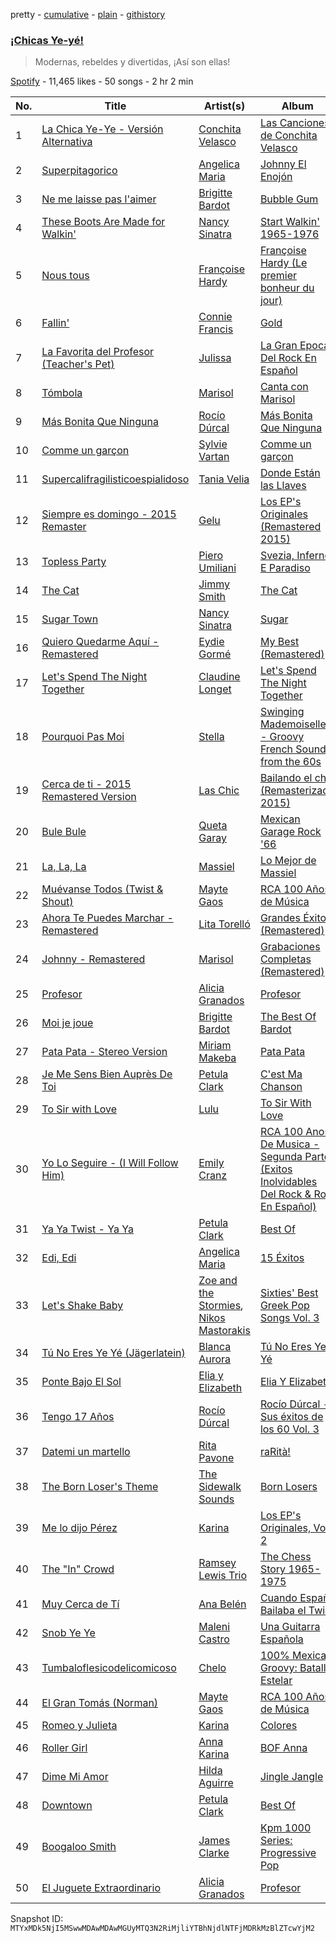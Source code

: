 pretty - [cumulative](/playlists/cumulative/37i9dQZF1DWUES7kJcgJ4x.md) - [plain](/playlists/plain/37i9dQZF1DWUES7kJcgJ4x) - [githistory](https://github.githistory.xyz/mackorone/spotify-playlist-archive/blob/main/playlists/plain/37i9dQZF1DWUES7kJcgJ4x)

### [¡Chicas Ye\-yé!](https://open.spotify.com/playlist/37i9dQZF1DWUES7kJcgJ4x)

> Modernas, rebeldes y divertidas, ¡Así son ellas!

[Spotify](https://open.spotify.com/user/spotify) - 11,465 likes - 50 songs - 2 hr 2 min

| No. | Title | Artist(s) | Album | Length |
|---|---|---|---|---|
| 1 | [La Chica Ye\-Ye \- Versión Alternativa](https://open.spotify.com/track/73ciS6g8B7ivsXzYjOmJof) | [Conchita Velasco](https://open.spotify.com/artist/2Z1vQhDJCOZ0KntvEqMuSG) | [Las Canciones de Conchita Velasco](https://open.spotify.com/album/4q8K70PR1SCgPghekt1zRa) | 2:22 |
| 2 | [Superpitagorico](https://open.spotify.com/track/0NeKyis005c9CMAbtw7L3i) | [Angelica Maria](https://open.spotify.com/artist/4mQmpDH2FfT9FjSnAJV3U1) | [Johnny El Enojón](https://open.spotify.com/album/2NBbu7clo6VmoRzP3sIdHO) | 1:36 |
| 3 | [Ne me laisse pas l'aimer](https://open.spotify.com/track/7eam8ssADNwOTEjkl8rsr4) | [Brigitte Bardot](https://open.spotify.com/artist/1q24xIsAD7JZuVkTLR9TJy) | [Bubble Gum](https://open.spotify.com/album/1Rvk3tavC4U97f1UObfsnb) | 1:57 |
| 4 | [These Boots Are Made for Walkin'](https://open.spotify.com/track/2HEgBBls7l0smWTxPx0MtZ) | [Nancy Sinatra](https://open.spotify.com/artist/3IZrrNonYELubLPJmqOci2) | [Start Walkin' 1965\-1976](https://open.spotify.com/album/1J3CtRxcG9Tkuw2xQ59NEk) | 2:46 |
| 5 | [Nous tous](https://open.spotify.com/track/3l7j6MfVs5gJ1ff09cxIay) | [Françoise Hardy](https://open.spotify.com/artist/7x3f7c0fBanNlQwpx1255g) | [Françoise Hardy \(Le premier bonheur du jour\)](https://open.spotify.com/album/3oz5l8VzwwnFxIQTuD6WdM) | 1:43 |
| 6 | [Fallin'](https://open.spotify.com/track/121oskeJBhi1OvqHqydCSf) | [Connie Francis](https://open.spotify.com/artist/3EY5DxGdy7x4GelivOjS2Q) | [Gold](https://open.spotify.com/album/5LzeNR0ssOIfaUpNQbthH9) | 2:13 |
| 7 | [La Favorita del Profesor \(Teacher's Pet\)](https://open.spotify.com/track/1kazUHPjrHaLk4gohVwdVQ) | [Julissa](https://open.spotify.com/artist/2fvqRv8T9zuxNqdKdEaKsT) | [La Gran Epoca Del Rock En Español](https://open.spotify.com/album/2Y6wv1hbC7B1vBg4GOdlOT) | 2:24 |
| 8 | [Tómbola](https://open.spotify.com/track/35lfDNjMbqNU54SVwsesn6) | [Marisol](https://open.spotify.com/artist/0sJaoFM0uFCOBE5Qcrhv7n) | [Canta con Marisol](https://open.spotify.com/album/0DqSFHn7l8lYqyAehQ2WGR) | 2:32 |
| 9 | [Más Bonita Que Ninguna](https://open.spotify.com/track/5xfYIP4HzT80lBrSoS2aQT) | [Rocío Dúrcal](https://open.spotify.com/artist/2uyweLa0mvPZH6eRzDddeB) | [Más Bonita Que Ninguna](https://open.spotify.com/album/4fEnuulMQMw7nPgt1X6DdK) | 2:55 |
| 10 | [Comme un garçon](https://open.spotify.com/track/5ofzziyodcinKtsUghFLHK) | [Sylvie Vartan](https://open.spotify.com/artist/3Zi9cVUyWeAFjxEHn3bCqZ) | [Comme un garçon](https://open.spotify.com/album/1fFyiprMSDBSNeExoiIuTH) | 3:16 |
| 11 | [Supercalifragilisticoespialidoso](https://open.spotify.com/track/2nsdIXWjz3oq7uK75aJldh) | [Tania Velia](https://open.spotify.com/artist/7JphpBGpfygziWKh2Wuu3G) | [Donde Están las Llaves](https://open.spotify.com/album/60BZH8eGyNMsjl3WvcZVYn) | 2:10 |
| 12 | [Siempre es domingo \- 2015 Remaster](https://open.spotify.com/track/0JyL6nklvYdBAxpfLmvZBp) | [Gelu](https://open.spotify.com/artist/2yjN5JRnodrl8NsktcIZ8A) | [Los EP's Originales \(Remastered 2015\)](https://open.spotify.com/album/1KmBro1fKa2NTUyuGqo3VS) | 2:02 |
| 13 | [Topless Party](https://open.spotify.com/track/7lCzY3lj586QbvglU8TCtU) | [Piero Umiliani](https://open.spotify.com/artist/5sD7Cf3SaTVcrg81GQi1Xk) | [Svezia, Inferno E Paradiso](https://open.spotify.com/album/5c2CBLkvafstLlKDfO2Q5a) | 3:04 |
| 14 | [The Cat](https://open.spotify.com/track/1AZ5G23Kcn9h5Awws5Ekf3) | [Jimmy Smith](https://open.spotify.com/artist/5GXruybcLmXPjR9rKKFyS6) | [The Cat](https://open.spotify.com/album/6CvGnsHhBjVvGKgmIkpLMs) | 3:24 |
| 15 | [Sugar Town](https://open.spotify.com/track/0AWN35e76cvPxAUms8SojX) | [Nancy Sinatra](https://open.spotify.com/artist/3IZrrNonYELubLPJmqOci2) | [Sugar](https://open.spotify.com/album/6rqIXGej4Zy1PZtU8J9gEC) | 2:26 |
| 16 | [Quiero Quedarme Aquí \- Remastered](https://open.spotify.com/track/1NV2n81StzrL8svv01aZaA) | [Eydie Gormé](https://open.spotify.com/artist/6HnHBbeScFiQKXt3sUQA3Z) | [My Best \(Remastered\)](https://open.spotify.com/album/4NmjPjTRWoQa33BLUyYPv5) | 2:18 |
| 17 | [Let's Spend The Night Together](https://open.spotify.com/track/46KY6zEdoMnjSh2DJqs20K) | [Claudine Longet](https://open.spotify.com/artist/7kQFwkR1mTWfGdtZfcvrZP) | [Let's Spend The Night Together](https://open.spotify.com/album/6soxHHJE1GM0BjqOv1N8lV) | 3:52 |
| 18 | [Pourquoi Pas Moi](https://open.spotify.com/track/4k1Ijlm5OZ3lQ46QsZg0DQ) | [Stella](https://open.spotify.com/artist/002oyMRzxTzEsBRLzACi8d) | [Swinging Mademoiselles \- Groovy French Sounds from the 60s](https://open.spotify.com/album/02JILwWQUcZ0MILSOIy6BO) | 2:53 |
| 19 | [Cerca de ti \- 2015 Remastered Version](https://open.spotify.com/track/3E03E8hqTwUBmkNcWqnC19) | [Las Chic](https://open.spotify.com/artist/17V3HR9eBXClxwY2oS0Foj) | [Bailando el chic \(Remasterizado 2015\)](https://open.spotify.com/album/3PoBHm7Eh5S0MAY42odJ3T) | 2:30 |
| 20 | [Bule Bule](https://open.spotify.com/track/7qTjlRierxmSVcdKDVAgya) | [Queta Garay](https://open.spotify.com/artist/62j60zX240zvCx8ZGfaqjg) | [Mexican Garage Rock '66](https://open.spotify.com/album/37QM0NcPwM0ROn1vG2gwSY) | 2:33 |
| 21 | [La, La, La](https://open.spotify.com/track/1ApXNkjfjxkSDoezO8Kh8g) | [Massiel](https://open.spotify.com/artist/7gAcNqHWOMnqnsTBjq7v0T) | [Lo Mejor de Massiel](https://open.spotify.com/album/44JyWGnSQObZVILBVQ4hnF) | 2:32 |
| 22 | [Muévanse Todos \(Twist & Shout\)](https://open.spotify.com/track/1SI9SfO4HvnROLWfw7KjFZ) | [Mayte Gaos](https://open.spotify.com/artist/2nWZrWrYWk8Y9gBtprx8Hb) | [RCA 100 Años de Música](https://open.spotify.com/album/5BbFGTn3ycNbdhVxL4etdm) | 1:58 |
| 23 | [Ahora Te Puedes Marchar \- Remastered](https://open.spotify.com/track/4xfF88HtFcohZYbuNUl2Ag) | [Lita Torelló](https://open.spotify.com/artist/220JuDukvxjcVJeEC1o3mx) | [Grandes Éxitos \(Remastered\)](https://open.spotify.com/album/6M4RDtWU6nyWwo2EG7aSkv) | 2:40 |
| 24 | [Johnny \- Remastered](https://open.spotify.com/track/5QUna8ZopPtdNbdVKfbo44) | [Marisol](https://open.spotify.com/artist/0sJaoFM0uFCOBE5Qcrhv7n) | [Grabaciones Completas \(Remastered\)](https://open.spotify.com/album/4FYwjdq1HA7SenIHj5gNdQ) | 2:12 |
| 25 | [Profesor](https://open.spotify.com/track/5JZSW0sHsLPoEPye1jQc4A) | [Alicia Granados](https://open.spotify.com/artist/4MdLsOw1fEglZyW9qkEaft) | [Profesor](https://open.spotify.com/album/1bqkkVj2oGYrp9832YeIfc) | 1:51 |
| 26 | [Moi je joue](https://open.spotify.com/track/3UodijH4fESPUiVz7t8TJC) | [Brigitte Bardot](https://open.spotify.com/artist/1q24xIsAD7JZuVkTLR9TJy) | [The Best Of Bardot](https://open.spotify.com/album/7zBRw7aeKzugZ5bkFtcSID) | 1:38 |
| 27 | [Pata Pata \- Stereo Version](https://open.spotify.com/track/1BLXxFPDL2BT37nHKD7KrA) | [Miriam Makeba](https://open.spotify.com/artist/18RkLKfeoUgZflWv9os25W) | [Pata Pata](https://open.spotify.com/album/4xPYddRQPYB5jbTB3e7tL5) | 3:00 |
| 28 | [Je Me Sens Bien Auprès De Toi](https://open.spotify.com/track/5vzRM8egqzJlRNe5U1cS09) | [Petula Clark](https://open.spotify.com/artist/6nKqt1nbSBEq3iUXD1Xgz8) | [C'est Ma Chanson](https://open.spotify.com/album/2IaUpJITUIyHRebMM2ANy1) | 2:24 |
| 29 | [To Sir with Love](https://open.spotify.com/track/0gBFr7N2D1GfhkXIIepIGG) | [Lulu](https://open.spotify.com/artist/0jYKX08u1XxmHrl5TdM2QZ) | [To Sir With Love](https://open.spotify.com/album/37J4FeONwmD1Gl3PzvZGv3) | 2:46 |
| 30 | [Yo Lo Seguire \- \(I Will Follow Him\)](https://open.spotify.com/track/2bSGIbnr1Mwg8tQlbDMKP3) | [Emily Cranz](https://open.spotify.com/artist/6Sqy9l1z22tjcNC9lqVDbt) | [RCA 100 Anos De Musica \- Segunda Parte \(Exitos Inolvidables Del Rock & Roll En Español\)](https://open.spotify.com/album/2e5up6v7vHRX4lFW2N43OK) | 2:32 |
| 31 | [Ya Ya Twist \- Ya Ya](https://open.spotify.com/track/6CBPkkXeYqTyngmRfdQR4C) | [Petula Clark](https://open.spotify.com/artist/6nKqt1nbSBEq3iUXD1Xgz8) | [Best Of](https://open.spotify.com/album/6hBP1ZDOKNjjaPODomhGmN) | 2:12 |
| 32 | [Edi, Edi](https://open.spotify.com/track/0a59DGdqkzBNuVYVpI5Mx7) | [Angelica Maria](https://open.spotify.com/artist/4mQmpDH2FfT9FjSnAJV3U1) | [15 Éxitos](https://open.spotify.com/album/7uPzKdcqvqwzibkvJHXL6z) | 2:27 |
| 33 | [Let's Shake Baby](https://open.spotify.com/track/4YxycWQkXTmhxFmlCzeVjg) | [Zoe and the Stormies](https://open.spotify.com/artist/13Ocf5aEBC9rxxx8zEiWf6), [Nikos Mastorakis](https://open.spotify.com/artist/5epd50kg8EHEdO4xIggASf) | [Sixties' Best Greek Pop Songs Vol\. 3](https://open.spotify.com/album/1aK1LgKJJ6lezxkF3eI7Ej) | 2:04 |
| 34 | [Tú No Eres Ye Yé \(Jägerlatein\)](https://open.spotify.com/track/1Za7ZDhPUshMp2MOTiFbKT) | [Blanca Aurora](https://open.spotify.com/artist/4PPSXsmdy7P9QBDuoBLJ7M) | [Tú No Eres Ye Yé](https://open.spotify.com/album/2DuHHwSXls32idFXEZkiI0) | 2:19 |
| 35 | [Ponte Bajo El Sol](https://open.spotify.com/track/0kgPPgFb0CVixXeBfpT2TG) | [Elia y Elizabeth](https://open.spotify.com/artist/6R6PqKFwzVPIePSH8BCKvf) | [Elia Y Elizabeth](https://open.spotify.com/album/45nLucXUnWdmEMbACW2FH0) | 2:05 |
| 36 | [Tengo 17 Años](https://open.spotify.com/track/7wjCpCNNu2VHt82SVeymVt) | [Rocío Dúrcal](https://open.spotify.com/artist/2uyweLa0mvPZH6eRzDddeB) | [Rocío Dúrcal \- Sus éxitos de los 60 Vol\. 3](https://open.spotify.com/album/6KxZoS6tQ3l0Kjs8Mfdkp3) | 3:00 |
| 37 | [Datemi un martello](https://open.spotify.com/track/3Zw6Chlu7EVxz55eQ6OX4G) | [Rita Pavone](https://open.spotify.com/artist/3xc8CD41vwsoBNkGXL3pS7) | [raRità!](https://open.spotify.com/album/2hBiHrGYrmQIsxwvBOwwFf) | 2:49 |
| 38 | [The Born Loser's Theme](https://open.spotify.com/track/2K89nNrayOqbAWDlTwxsd4) | [The Sidewalk Sounds](https://open.spotify.com/artist/4CV3N7gi2jJZJDZJP0ib60) | [Born Losers](https://open.spotify.com/album/2O0v7b7SRw2YH2vRjaLVKx) | 1:47 |
| 39 | [Me lo dijo Pérez](https://open.spotify.com/track/3ncN95x01VjT3FPm1ymMCc) | [Karina](https://open.spotify.com/artist/7kL7lbaqaHIUB3Ol5YU69a) | [Los EP's Originales, Vol\. 2](https://open.spotify.com/album/3BdHDRBRICbHKSx5d67PGR) | 2:11 |
| 40 | [The "In" Crowd](https://open.spotify.com/track/3ymNc1wfndQY0ZVVudSdTh) | [Ramsey Lewis Trio](https://open.spotify.com/artist/4jZOiPysIzYxbDcDEOZmhu) | [The Chess Story 1965\-1975](https://open.spotify.com/album/0ABa9KTBRl5kxBSkhitvRw) | 3:22 |
| 41 | [Muy Cerca de Tí](https://open.spotify.com/track/5f80txb4SYgEJtO6QTKS9l) | [Ana Belén](https://open.spotify.com/artist/4NOZW7dBOmBMMAG9EGQd4t) | [Cuando España Bailaba el Twist](https://open.spotify.com/album/1S1vdRlUTJVDMMNCEol9zU) | 2:32 |
| 42 | [Snob Ye Ye](https://open.spotify.com/track/4D3FBC7IY6BPfDS2ujBHuX) | [Maleni Castro](https://open.spotify.com/artist/4ANgotw3bp4zcRUsl6tbRt) | [Una Guitarra Española](https://open.spotify.com/album/2WfpqizNpjBpzLEwHboLjp) | 2:05 |
| 43 | [Tumbaloflesicodelicomicoso](https://open.spotify.com/track/1Ae5yrpad97frKpGWjRVVD) | [Chelo](https://open.spotify.com/artist/4IRgZYuKlqlD3BCEhb52ne) | [100% Mexican Groovy: Batalla Estelar](https://open.spotify.com/album/6hdSAnqtrTwNd8yzvlVmRr) | 2:46 |
| 44 | [El Gran Tomás \(Norman\)](https://open.spotify.com/track/6VCBvR4ciiZrvHgn7KbapE) | [Mayte Gaos](https://open.spotify.com/artist/2nWZrWrYWk8Y9gBtprx8Hb) | [RCA 100 Años de Música](https://open.spotify.com/album/5BbFGTn3ycNbdhVxL4etdm) | 2:16 |
| 45 | [Romeo y Julieta](https://open.spotify.com/track/5G16h0fFvNuQmwA6y78QM6) | [Karina](https://open.spotify.com/artist/7kL7lbaqaHIUB3Ol5YU69a) | [Colores](https://open.spotify.com/album/1Scgivd40jqSf5QybT3Itq) | 2:34 |
| 46 | [Roller Girl](https://open.spotify.com/track/7fxZpBlviGbIQ3MdWr2Nch) | [Anna Karina](https://open.spotify.com/artist/5Hdnj4ih6VtuvwwNFUAMEC) | [BOF Anna](https://open.spotify.com/album/7lamDMJGneBZtJBtfwas9v) | 2:23 |
| 47 | [Dime Mi Amor](https://open.spotify.com/track/0OntImjbj7R9nZcWx4CkDv) | [Hilda Aguirre](https://open.spotify.com/artist/3OSm0uwQm0s67bllaGW80E) | [Jingle Jangle](https://open.spotify.com/album/4VO4juUpEGOsIxEmRrkwOC) | 2:02 |
| 48 | [Downtown](https://open.spotify.com/track/4AK7JaKbg3LLVszqndBXOF) | [Petula Clark](https://open.spotify.com/artist/6nKqt1nbSBEq3iUXD1Xgz8) | [Best Of](https://open.spotify.com/album/6hBP1ZDOKNjjaPODomhGmN) | 3:05 |
| 49 | [Boogaloo Smith](https://open.spotify.com/track/69d3Gm32wJVEIjzR554yvM) | [James Clarke](https://open.spotify.com/artist/5ooAHetwsdFoL1RaRcfDXG) | [Kpm 1000 Series: Progressive Pop](https://open.spotify.com/album/7GVgvor1nx7BAu9XA1mvie) | 1:38 |
| 50 | [El Juguete Extraordinario](https://open.spotify.com/track/3b7NqPaGppHqg5gubaJNen) | [Alicia Granados](https://open.spotify.com/artist/4MdLsOw1fEglZyW9qkEaft) | [Profesor](https://open.spotify.com/album/1bqkkVj2oGYrp9832YeIfc) | 2:08 |

Snapshot ID: `MTYxMDk5NjI5MSwwMDAwMDAwMGUyMTQ3N2RiMjliYTBhNjdlNTFjMDRkMzBlZTcwYjM2`

